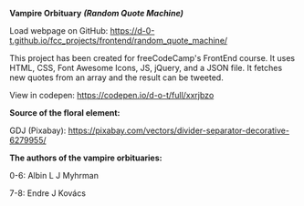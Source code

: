 **Vampire Orbituary** ***(Random Quote Machine)***

Load webpage on GitHub: https://d-0-t.github.io/fcc_projects/frontend/random_quote_machine/ 

This project has been created for freeCodeCamp's FrontEnd course. It uses HTML, CSS, Font Awesome Icons, JS, jQuery, and a JSON file. It fetches new quotes from an array and the result can be tweeted.

View in codepen: https://codepen.io/d-o-t/full/xxrjbzo


**Source of the floral element:**

GDJ (Pixabay): https://pixabay.com/vectors/divider-separator-decorative-6279955/



**The authors of the vampire orbituaries:**

0-6: Albin L J Myhrman

7-8: Endre J Kovács
